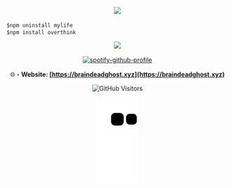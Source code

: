 
<p align="center">
  <a href="https://github.com/DenverCoder1/readme-typing-svg"><img src="https://readme-typing-svg.herokuapp.com?font=VT323&size=100&color=AC0000&center=true&width=1200&height=140&lines=%E2%98%A6+WELCOME+TO+MY+GRAVE+%E2%98%A6;%E2%98%A6+IM+GH%C3%98ST+%E2%98%A6;%E2%98%A6+IM+HERE+TO+SLEEP...+%E2%98%A6;%E2%98%A6+LET+ME+SLEEP..+PLEASE..+%E2%98%A6"></a>
</p>
    
```sh-session
$npm uninstall mylife
$npm install overthink
```
<div align="center">
  
<a href="https://braindeadghost.xyz" target="_blank"> <img src="https://discord.c99.nl/widget/theme-4/235749566299897856.png"/></a> 
  
[![spotify-github-profile](https://spotify-github-profile.vercel.app/api/view?uid=ineversafe&cover_image=true&theme=natemoo-re&bar_color=bd0000&bar_color_cover=false)](https://spotify-github-profile.vercel.app/api/view?uid=ineversafe&redirect=true)

🌐・**Website: [https://braindeadghost.xyz](https://braindeadghost.xyz)** 
  
  <img src="https://komarev.com/ghpvc/?username=braindeadghost&label=Profile%20Views&color=660000&style=flat&label=GitHub Visitors" alt="GitHub Visitors"></a>

<a href="https://braindeadghost.xyz" target="_blank"><img src="https://github.com/rafaballerini/rafaballerini/blob/output/github-contribution-grid-snake.svg" alt="sneke"></a>
